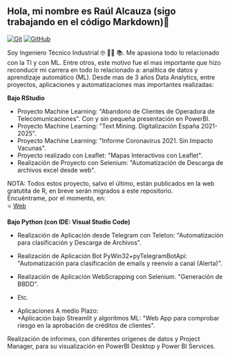 
## Hola, mi nombre es Raúl Alcauza (sigo trabajando en el código Markdown)👋

[![Git](https://github.com/raulalcauza/raulalcauza)](https://git-scm.com/)
[![GitHub](https://img.shields.io/badge/GitHub-Web-blue?style=for-the-badge&logo=github&logoColor=white&labelColor=101010)](https://github.com/raulalcauza/raulalcauza)

Soy Ingeniero Técnico Industrial 🤓 👨‍🏫 📚. 
Me apasiona todo lo relacionado con la TI y con ML. Entre otros, este motivo fue el mas importante que hizo reconducir mi carrera en todo lo relacionado a: analítica de datos y aprendizaje automático (ML). 
Desde mas de 3 años Data Analytics, entre proyectos, aplicaciones y automatizaciones mas importantes realizadas:

**Bajo RStudio**

  * Proyecto Machine Learning: "Abandono de Clientes de Operadora de Telecomunicaciones". Con y sin pequeña presentación en PowerBI.
  * Proyecto Machine Learning: "Text Mining. Digitalización España 2021-2025".
  * Proyecto Machine Learning: "Informe Coronavirus 2021. Sin Impacto Vacunas".
  * Proyecto realizado con Leaflet: "Mapas Interactivos con Leaflet".
  * Realización de Proyecto con Selenium: "Automatización de Descarga de archivos excel desde web".

NOTA: Todos estos proyecto, salvo el último, están publicados en la web gratutita de R, en breve serán migrados a este repositorio. 
</br>
Encuéntrame, por el momento, en:
</br>
⭐️ [Web](https://www.rpubs.com/Raul_A_P)

**Bajo Python (con IDE: Visual Studio Code)**

 * Realización de Aplicación desde Telegram con Teleton: "Automatización para clasificación y Descarga de Archivos".
 * Realización de Aplicación Bot PyWin32+pyTelegramBotApi: "Automatización para clasificación de emails y reenvío a canal (Alerta)".
 * Realización de Aplicación WebScrapping con Selenium.  "Generación de BBDD".
 * Etc.

 * Aplicaciones A medio Plazo:
   </br>
     *Aplicación bajo Streamlit y algoritmos ML: "Web App para comprobar riesgo en la aprobación de créditos de clientes".
     </br>


Realización de informes, con diferentes orígenes de datos y Project Manager, para su visualización en PowerBI Desktop y Power BI Services.




 


 
